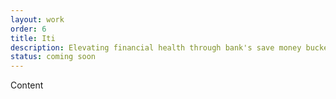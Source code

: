 ```yaml
---
layout: work
order: 6
title: Iti
description: Elevating financial health through bank's save money buckets
status: coming soon
---
```


Content

